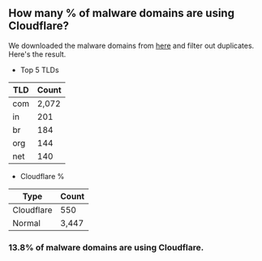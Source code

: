## How many % of malware domains are using Cloudflare?


We downloaded the malware domains from [here](https://urlhaus.abuse.ch) and filter out duplicates.
Here's the result.


[//]: # (start replacement)


- Top 5 TLDs

| TLD | Count |
| --- | --- |
| com | 2,072 |
| in | 201 |
| br | 184 |
| org | 144 |
| net | 140 |


- Cloudflare %

| Type | Count |
| --- | --- |
| Cloudflare | 550 |
| Normal | 3,447 |


### 13.8% of malware domains are using Cloudflare.
